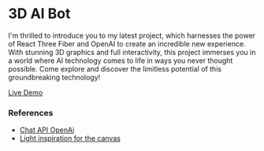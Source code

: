 # 3D AI Bot

I'm thrilled to introduce you to my latest project, which harnesses the power of React Three Fiber and OpenAI to create an incredible new experience. With stunning 3D graphics and full interactivity, this project immerses you in a world where AI technology comes to life in ways you never thought possible. Come explore and discover the limitless potential of this groundbreaking technology!

[Live Demo](https://3d-chatbot.vercel.app/)

### References

-   [Chat API OpenAi](https://platform.openai.com/docs/api-reference/chat/create)
-   [Light inspiration for the canvas](https://codesandbox.io/s/tx1pq)

